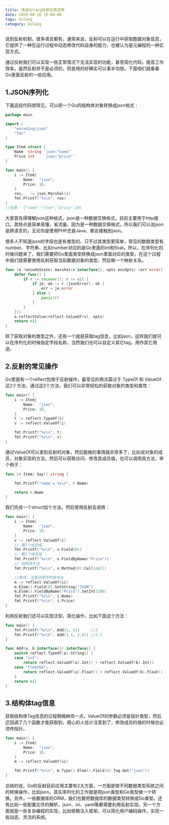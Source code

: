 ```yaml
---
title: 浅谈Golang反射及其应用
date: 2020-08-16 15:00:00
tags: Golang
category: Golang
---
```

说到反射机制，很多语言都有，通常来说，反射可以在运行中获取数据对象信息，它提供了一种在运行过程中动态修改代码自身的能力，也被认为是元编程的一种实现方式。

通过反射我们可以实现一些正常情况下无法实现的功能，甚至简化代码，提高工作效率。虽然反射并不是必须的，但是用的好确实可以事半功倍，下面咱们就看看Go里面反射的一些应用。

<!--more-->
## 1.JSON序列化
下面这段代码很常见，可以把一个Go的结构体对象转换成json格式：
```go
package main

import (
    "encoding/json"
    "fmt"
)

type Item struct {
    Name  string `json:"name"`
    Price int    `json:"price"`
}

func main() {
    i := Item{
        Name:  "json",
        Price: 10,
    }
    res, _ := json.Marshal(i)
    fmt.Printf("%s\n", res)
}
//结果： {"name":"json","price":10}
```
大家首先得理解json这种格式，json是一种数据交换格式，目前主要用于http接口，其特点是简单易懂，省流量。因为是一种数据交换格式，所以我们可以说json是跨语言的，无论你是使用PHP还是Java，都会接触到json。

很多人不知道json的字段也是有类型的，只不过其类型更简单，常见的数据类型有number、字符串，比如number对应的是Go里面的int和float。所以，在序列化的时候问题来了，我们需要把Go里面类型转换成json里面对应的类型，在这个过程中我们就需要使用反射获取当前数据对象的类型，然后做一个映射关系。

```go
func (e *encodeState) marshal(v interface{}, opts encOpts) (err error) {
    defer func() {
        if r := recover(); r != nil {
            if je, ok := r.(jsonError); ok {
                err = je.error
            } else {
                panic(r)
            }
        }
    }()
    e.reflectValue(reflect.ValueOf(v), opts)
    return nil
}
```
除了获取对象的类型之外，还有一个就是获取tag信息，比如json，这样我们就可以在序列化的时候指定字段名称，当然我们也可以自定义其它tag，用作其它用途。

## 2.反射的常见操作
Go里面有一个reflect包用于反射操作，最常见的用法莫过于 TypeOf 和 ValueOf这2个方法，通过这2个方法，我们可以非常轻松的获取对象的类型和属性：
```go
func main() {
    i := Item{
        Name:  "json",
        Price: 10,
    }
    t := reflect.TypeOf(i)
    v := reflect.ValueOf(i)

    fmt.Printf("%v\n", t)
    fmt.Printf("%v\n", v)
}
```
通过ValueOf可以拿到反射的对象，然后能做的事情就非常多了，比如说对象的成员、对象实现的方法，然后可以获取访问、修改其成员值，也可以调用其方法，举个例子：
```go
func (r Item) Say() string {

    fmt.Printf("name = %s\n", r.Name)

    return r.Name
}
```
我们先给一个struct加个方法，然后使用反射去调用：
```go
func main() {
    i := Item{
        Name:  "json",
        Price: 10,
    }
    v := reflect.ValueOf(i)
    // 第1个成员值
    fmt.Printf("%v\n", v.Field(0))
    // 第2个成员值
    fmt.Printf("%v\n", v.FieldByName("Price"))
    // 调用其方法
    fmt.Printf("%v\n", v.Method(0).Call(nil))

    //修改，注意这里传的是地址
    m := reflect.ValueOf(&i)
    m.Elem().Field(0).SetString("JSON")
    m.Elem().FieldByName("Price").SetInt(100)
    fmt.Printf("%v\n", i.Name)
    fmt.Printf("%v\n", i.Price)
}
```

利用反射我们还可以实现泛型，简化操作，比如下面这个方法：
```go
func main() {
    fmt.Printf("%v\n", Add(1, 2))     //3
    fmt.Printf("%v\n", Add(1.1, 2.4)) //3.5
}

func Add(a, b interface{}) interface{} {
    switch reflect.TypeOf(a).String() {
    case "int":
        return reflect.ValueOf(a).Int() + reflect.ValueOf(b).Int()
    case "float64":
        return reflect.ValueOf(a).Float() + reflect.ValueOf(b).Float()
    }
    return nil
}
```
## 3.结构体tag信息
获取结构体Tag信息的过程稍微麻烦一点，ValueOf的参数必须是指针类型，然后迂回调了几个函数才能获取到，细心的人估计注意到了，修改成员的值的时候也必须传指针。
```go
func main() {
    i := Item{
        Name:  "json",
        Price: 10,
    }
    m := reflect.ValueOf(&i)

    fmt.Printf("%v\n", m.Type().Elem().Field(0).Tag.Get("json"))
}
```

总结的说，Go的反射目前应用主要有2大方面，一方面是做不同数据类型系统之间的转换操作，比如json，其实序列化的工作就是把json类型和Go类型做一个转换。另外，一些数据库的ORM，我们也要把数据库的数据类型转换成Go类型。还有比如一些配置文件的解析，json、ini、yaml等都需要利用反射实现。另一个方面就是一些复杂编程的实现，比如依赖注入框架，可以简化用户编码操作，实现一些动态、灵活的系统。